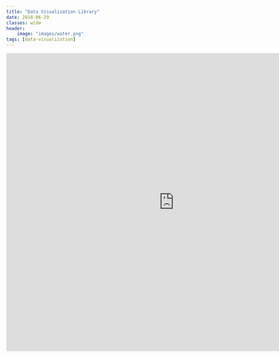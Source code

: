 ```yaml
---
title: "Data Visualization Library"
date: 2018-06-29
classes: wide
header:
    image: "images/water.png"
tags: [data-visualization]
---
```



<iframe width="900" height="800" frameborder="0" scrolling="no" src="https://github.com/ericcgu/Data_Visualization/blob/master/README.md"></iframe>